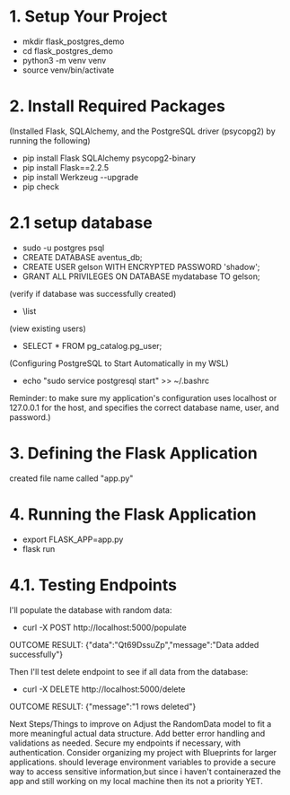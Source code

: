 # 1. Setup Your Project

* mkdir flask_postgres_demo
* cd flask_postgres_demo
* python3 -m venv venv
* source venv/bin/activate

# 2. Install Required Packages
(Installed Flask, SQLAlchemy, and the PostgreSQL driver (psycopg2) by running the following)

* pip install Flask SQLAlchemy psycopg2-binary
* pip install Flask==2.2.5
* pip install Werkzeug --upgrade
* pip check

# 2.1 setup database

* sudo -u postgres psql
* CREATE DATABASE aventus_db;
* CREATE USER gelson WITH ENCRYPTED PASSWORD 'shadow';
* GRANT ALL PRIVILEGES ON DATABASE mydatabase TO gelson;

(verify if database was successfully created)
* \list    

(view existing users)
* SELECT * FROM pg_catalog.pg_user;

(Configuring PostgreSQL to Start Automatically in my WSL)
* echo "sudo service postgresql start" >> ~/.bashrc

Reminder: to make sure my application's configuration uses localhost or 127.0.0.1 for the host, and specifies the correct database name, user, and password.)

# 3. Defining the Flask Application
created file name called "app.py"

# 4. Running the Flask Application
* export FLASK_APP=app.py 
* flask run

 # 4.1. Testing Endpoints
 
I'll populate the database with random data:
* curl -X POST http://localhost:5000/populate

OUTCOME RESULT:
{"data":"Qt69DssuZp","message":"Data added successfully"}


Then I'll test delete endpoint to see if all data from the database:
* curl -X DELETE http://localhost:5000/delete

OUTCOME RESULT:
{"message":"1 rows deleted"}

Next Steps/Things to improve on
Adjust the RandomData model to fit a more meaningful actual data structure.
Add better error handling and validations as needed.
Secure my endpoints if necessary, with authentication.
Consider organizing my project with Blueprints for larger applications.
should leverage environment variables to provide a secure way to access sensitive information,but since i haven't containerazed the app and still working on my local machine then its not a priority YET.
